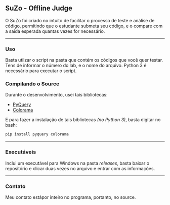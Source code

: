 ## SuZo - Offline Judge
O SuZo foi criado no intuito de facilitar o processo de teste e análise de código, permitindo que o estudante submeta seu código, e o compare com a saída esperada quantas vezes for necessário.

---
### Uso
Basta utilzar o script na pasta que contém os códigos que você quer testar.
Tens de informar o número do lab, e o nome do arquivo.
Python 3 é necessário para executar o script.
 
### Compilando o Source
Durante o desenvolvimento, usei tais bibliotecas:

* [PyQuery](https://pypi.python.org/pypi/pyquery)
* [Colorama](https://pypi.python.org/pypi/colorama)

E para fazer a instalação de tais bibliotecas _(no Python 3)_, basta digitar no bash:

```bash
pip install pyquery colorama
```
---
### Executáveis
Inclui um executável para Windows na pasta *releases*, basta baixar o repositório e clicar duas vezes no arquivo e entrar com as informações.

---
### Contato
Meu contato estápor inteiro no programa, portanto, no source.